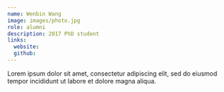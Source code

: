 ```yaml
---
name: Wenbin Wang
image: images/photo.jpg
role: alumni
description: 2017 PhD student
links:
  website: 
  github: 
---
```


Lorem ipsum dolor sit amet, consectetur adipiscing elit, sed do eiusmod tempor incididunt ut labore et dolore magna aliqua.
